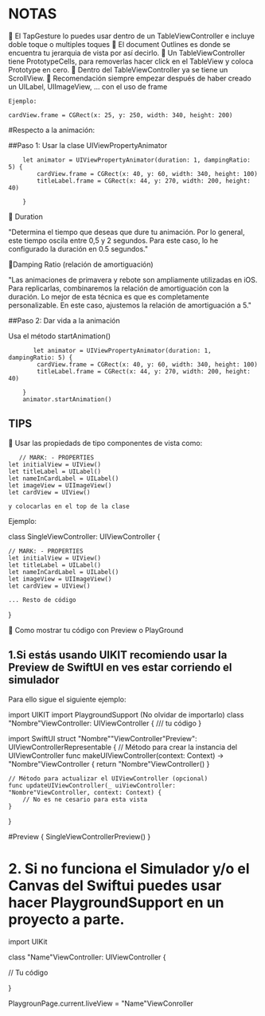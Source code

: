 #  NOTAS


🔹 El TapGesture lo puedes usar dentro de un TableViewController e incluye doble toque o multiples toques
📑 El document Outlines es donde se encuentra tu jerarquia de vista por así decirlo.
🔲 Un TableViewController tiene PrototypeCells, para removerlas hacer click en el TableView y coloca Prototype en cero.
📜 Dentro del TableViewController ya se tiene un ScrollView.
🔹 Recomendación siempre empezar después de haber creado un UILabel, UIImageView, ... con el uso de frame
    
    Ejemplo: 
    
    cardView.frame = CGRect(x: 25, y: 250, width: 340, height: 200)


#Respecto a la animación:

##Paso 1: Usar la clase UIViewPropertyAnimator

        let animator = UIViewPropertyAnimator(duration: 1, dampingRatio: 5) {
            cardView.frame = CGRect(x: 40, y: 60, width: 340, height: 100)
            titleLabel.frame = CGRect(x: 44, y: 270, width: 200, height: 40)
            
        }
        
        
🔹 Duration

"Determina el tiempo que deseas que dure tu animación. Por lo general, este tiempo oscila entre 0,5 y 2 segundos.
 Para este caso, lo he configurado la duración en 0.5 segundos."

🔹Damping Ratio (relación de amortiguación)

"Las animaciones de primavera y rebote son ampliamente utilizadas en iOS. Para replicarlas, combinaremos la relación de amortiguación con la duración. Lo mejor de esta técnica es que es completamente personalizable. En este caso, ajustemos la relación de amortiguación a 5."

##Paso 2: Dar vida a la animación

   Usa el método startAnimation()
   
           let animator = UIViewPropertyAnimator(duration: 1, dampingRatio: 5) {
            cardView.frame = CGRect(x: 40, y: 60, width: 340, height: 100)
            titleLabel.frame = CGRect(x: 44, y: 270, width: 200, height: 40)
            
        }
        animator.startAnimation()
        

## TIPS

🔹 Usar las propiedads de tipo componentes de vista como:

       // MARK: - PROPERTIES
    let initialView = UIView()
    let titleLabel = UILabel()
    let nameInCardLabel = UILabel()
    let imageView = UIImageView()
    let cardView = UIView()
    
    y colocarlas en el top de la clase
    
   
   
   
Ejemplo:

class SingleViewController: UIViewController {
    
    // MARK: - PROPERTIES
    let initialView = UIView()
    let titleLabel = UILabel()
    let nameInCardLabel = UILabel()
    let imageView = UIImageView()
    let cardView = UIView()
    
    ... Resto de código
    
    
}

🔹 Como mostrar tu código con Preview o PlayGround

## 1.Si estás usando UIKIT recomiendo usar la Preview de SwiftUI en ves estar corriendo el simulador

Para ello sigue el siguiente ejemplo:

import UIKIT
import PlaygroundSupport (No olvidar de importarlo)
class "Nombre"ViewController: UIViewController {
  /// tu código
}

import SwiftUI
struct "Nombre""ViewController"Preview": UIViewControllerRepresentable {
    // Método para crear la instancia del UIViewController
    func makeUIViewController(context: Context) -> "Nombre"ViewController {
        return "Nombre"ViewController()
    }

    // Método para actualizar el UIViewController (opcional)
    func updateUIViewController(_ uiViewController: "Nombre"ViewController, context: Context) {
        // No es ne cesario para esta vista
    }
}

#Preview {
    SingleViewControllerPreview()
}


# 2. Si no funciona el Simulador y/o el Canvas del Swiftui puedes usar hacer PlaygroundSupport en un proyecto a parte.

import UIKit

class "Name"ViewController: UIViewController {

// Tu código


}

PlaygrounPage.current.liveView = "Name"ViewConroller

 
